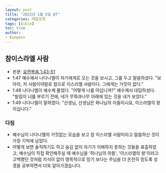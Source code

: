 ```yaml
---
layout: post
title: "2022년 1월 5일 QT"
categories: 매일성경
tags: [bible]
toc: true
author:
- Kangmin
---
```


## 참이스라엘 사람
- 본문: [요한복음 1:43-51](https://www.bskorea.or.kr/bible/korbibReadpage.php?version=SAENEW&book=jhn&chap=1&sec=43&cVersion=&fontSize=15px&fontWeight=normal#focus)
- 1:47 예수께서 나다나엘이 자기에게로 오는 것을 보시고, 그를 두고 말씀하셨다. "보아라, 저 사람이야말로 참으로 이스라엘 사람이다. 그에게는 거짓이 없다."
- 1:48 나다나엘이 예수께 물었다. "어떻게 나를 아십니까?" 예수께서 대답하셨다. "빌립이 너를 부르기 전에, 네가 무화과나무 아래에 있는 것을 내가 보았다."
- 1:49 나다나엘이 말하였다. "선생님, 선생님은 화나님의 아들이시요, 이스라엘의 왕이십니다."

### 다짐
- 예수님이 나다나엘의 거짓없는 모습을 보고 참 이스라엘 사람이라고 말씀하신 것이 가장 기억에 남았다.
- 어떻게 보면 솔직하기도 하고 숨김 없이 자기가 이해하지 못하는 것들을 표출하였고, 예수님이 직접 확인해주실 때 예수님을 '하나님의 아들', '이스라엘의 왕'이라고 고백했던 것처럼
  지식이 없이 맹목적으로 믿기 보다는 주님을 더 온전히 믿도록 성경을 공부하면서 더욱 알아가겠습니다.
